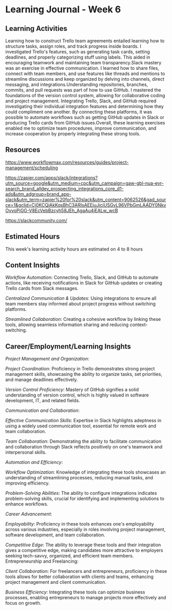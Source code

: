 # Learning Journal - Week 6

## Learning Activities

Learning how to construct Trello team agreements entailed learning how to structure tasks, assign roles, and track progress inside boards. I investigated Trello's features, such as generating task cards, setting deadlines, and properly categorizing stuff using labels. This aided in encouraging teamwork and maintaining team transparency.Slack mastery was an exercise in effective communication. I learned how to share files, connect with team members, and use features like threads and mentions to streamline discussions and keep organized by delving into channels, direct messaging, and integrations.Understanding repositories, branches, commits, and pull requests was part of how to use GitHub. I mastered the foundations of the version control system, allowing for collaborative coding and project management. Integrating Trello, Slack, and GitHub required investigating their individual integration features and determining how they could compliment one another. By connecting these platforms, it was possible to automate workflows such as getting GitHub updates in Slack or producing Trello cards from GitHub issues.Overall, these learning exercises enabled me to optimize team procedures, improve communication, and increase cooperation by properly integrating these strong tools.

## Resources
https://www.workflowmax.com/resources/guides/project-management/scheduling

https://zapier.com/apps/slack/integrations?utm_source=google&utm_medium=cpc&utm_campaign=gaw-gbl-nua-evr-search_brand_alldev_prospecting_integrations_core_d1-ads&utm_adgroup=brand_app-slack&utm_term=zapier%20for%20slack&utm_content=9062526&gad_source=1&gclid=Cj0KCQiAkKqsBhC3ARIsAEEjuJiciUSGvL96VPbGmLAADY0NkvOvvoPiGG-V8EcVebBzcyh58JEh_AgaAu4jEALw_wcB

https://slackcommunity.com/

## Estimated Hours
This week's learning activity hours are estimated on 4 to 8 hours

## Content Insights
*Workflow Automation*: Connecting Trello, Slack, and GitHub to automate actions, like receiving notifications in Slack for GitHub updates or creating Trello cards from Slack messages.

*Centralized Communication & Updates*: Using integrations to ensure all team members stay informed about project progress without switching platforms.

*Streamlined Collaboration*: Creating a cohesive workflow by linking these tools, allowing seamless information sharing and reducing context-switching.
## Career/Employment/Learning Insights

*Project Management and Organization*:

*Project Coordination*: Proficiency in Trello demonstrates strong project management skills, showcasing the ability to organize tasks, set priorities, and manage deadlines effectively.

*Version Control Proficiency*: Mastery of GitHub signifies a solid understanding of version control, which is highly valued in software development, IT, and related fields.

*Communication and Collaboration*:

*Effective Communication Skills*: Expertise in Slack highlights adeptness in using a widely used communication tool, essential for remote work and team collaboration.

*Team Collaboration*: Demonstrating the ability to facilitate communication and collaboration through Slack reflects positively on one's teamwork and interpersonal skills.

*Automation and Efficiency*:

*Workflow Optimization*: Knowledge of integrating these tools showcases an understanding of streamlining processes, reducing manual tasks, and improving efficiency.

*Problem-Solving Abilities*: The ability to configure integrations indicates problem-solving skills, crucial for identifying and implementing solutions to enhance workflows.

*Career Advancement*:

*Employability*: Proficiency in these tools enhances one's employability across various industries, especially in roles involving project management, software development, and team collaboration.

*Competitive Edge*: The ability to leverage these tools and their integration gives a competitive edge, making candidates more attractive to employers seeking tech-savvy, organized, and efficient team members.
Entrepreneurship and Freelancing:

*Client Collaboration*: For freelancers and entrepreneurs, proficiency in these tools allows for better collaboration with clients and teams, enhancing project management and client communication.

*Business Efficiency*: Integrating these tools can optimize business processes, enabling entrepreneurs to manage projects more effectively and focus on growth.




